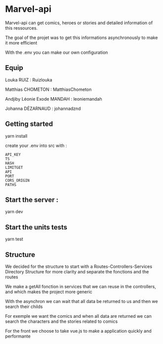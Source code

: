 # Marvel-api

Marvel-api can get comics, heroes or stories and detailed information of this ressources.

The goal of the projet was to get this informations asynchronously to make it more efficient

With the .env you can make our own configuration

## Equip

Louka RUIZ : Ruizlouka

Matthias CHOMETON : MatthiasChometon

Andjiby Léonie Exode MANDAH : leoniemandah

Johanna DÉZARNAUD : johannadznd


## Getting started

yarn install

create your .env into src with :

    API_KEY
    TS
    HASH
    LIMITGET
    API
    PORT
    CORS_ORIGIN
    PATHS

## Start the server : 

yarn dev


## Start the units tests

yarn test

## Structure 

We decided for the structure to start with a Routes-Controllers-Services Directory Structure for more clarity and separate the fonctions and the routes

We make a getAll fonction in services that we can reuse in the controllers, and which makes the project more generic

With the asynchron we can wait that all data be returned to us and then we search their childs 

For exemple we want the comics and when all data are returned we can search the characters and the stories related to comics

For the front we choose to take vue.js to make a application quickly and performante 
